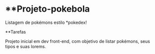 # **Projeto-pokebola

Listagem de pokémons estilo *pokedex!

**Tarefas

Projeto inicial em dev front-end, com objetivo de listar pokémons, seus tipos e suas lorems.
